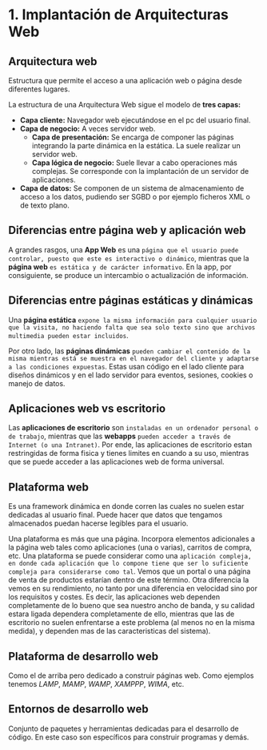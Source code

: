 # 1. Implantación de Arquitecturas Web

## Arquitectura web

Estructura que permite el acceso a una aplicación web o página desde diferentes lugares.

La estructura de una Arquitectura Web sigue el modelo de **tres capas:**

- **Capa cliente:** Navegador web ejecutándose en el pc del usuario final.
- **Capa de negocio:** A veces servidor web.
  - **Capa de presentación:** Se encarga de componer las páginas integrando la parte dinámica en la estática. La suele realizar un servidor web.
  - **Capa lógica de negocio:** Suele llevar a cabo operaciones más complejas. Se corresponde con la implantación de un servidor de aplicaciones.
- **Capa de datos:** Se componen de un sistema de almacenamiento de acceso a los datos, pudiendo ser SGBD o por ejemplo ficheros XML o de texto plano.

## Diferencias entre página web y aplicación web

A grandes rasgos, una **App Web** es una `página que el usuario puede controlar, puesto que este es interactivo o dinámico`, mientras que la **página web** `es estática y de carácter informativo`. En la app, por consiguiente, se produce un intercambio o actualización de información.

## Diferencias entre páginas estáticas y dinámicas

Una **página estática** `expone la misma información para cualquier usuario que la visita, no haciendo falta que sea solo texto sino que archivos multimedia pueden estar incluidos`.  

Por otro lado, las **páginas dinámicas** `pueden cambiar el contenido de la misma mientras está se muestra en el navegador del cliente y adaptarse a las condiciones expuestas`. Estas usan código en el lado cliente para diseños dinámicos y en el lado servidor para eventos, sesiones, cookies o manejo de datos.

## Aplicaciones web vs escritorio

Las **aplicaciones de escritorio** son `instaladas en un ordenador personal o de trabajo`, mientras que las **webapps** `pueden acceder a través de Internet (o una Intranet)`. Por ende, las aplicaciones de escritorio estan restringidas de forma fisica y tienes limites en cuando a su uso, mientras que se puede acceder a las aplicaciones web de forma universal.

## Plataforma web

Es una framework dinámica en donde corren las cuales no suelen estar dedicadas al usuario final. Puede hacer que datos que tengamos almacenados puedan hacerse legibles para el usuario.

Una plataforma es más que una página. Incorpora elementos adicionales a la página web tales como aplicaciones (una o varias), carritos de compra, etc. Una plataforma se puede considerar como una `aplicación compleja, en donde cada aplicación que lo compone tiene que ser lo suficiente compleja para considerarse como tal`. Vemos que un portal o una página de venta de productos estarían dentro de este término. Otra diferencia la vemos en su rendimiento, no tanto por una diferencia en velocidad sino por los requisitos y costes. Es decir, las aplicaciones web dependen completamente de lo bueno que sea nuestro ancho de banda, y su calidad estara ligada dependera completamente de ello, mientras que las de escritorio no suelen enfrentarse a este problema (al menos no en la misma medida), y dependen mas de las caracteristicas del sistema).

## Plataforma de desarrollo web

Como el de arriba pero dedicado a construir páginas web. Como ejemplos tenemos _LAMP_, _MAMP_, _WAMP_, _XAMPPP_, _WIMA_, etc.

## Entornos de desarrollo web

Conjunto de paquetes y herramientas dedicadas para el desarrollo de código. En este caso son específicos para construir programas y demás.